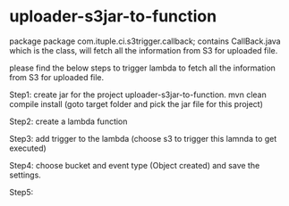 # uploader-s3jar-to-function


package package com.ituple.ci.s3trigger.callback; contains CallBack.java which is the class, will fetch all the information from S3 for uploaded file.

please find the below steps to trigger lambda to fetch all the information from S3 for uploaded file.


Step1: create jar for the project uploader-s3jar-to-function. mvn clean compile install (goto target folder and pick the jar file for this project)

Step2: create a lambda function

Step3: add trigger to the lambda (choose s3 to trigger this lamnda to get executed)

Step4: choose bucket and event type (Object created) and save the settings.

Step5: 
